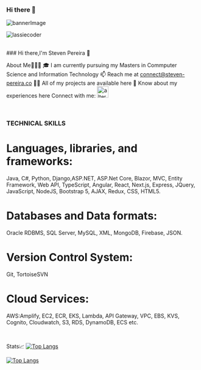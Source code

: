 ### Hi there 👋

<!--
**Steven1310/Steven1310** is a ✨ _special_ ✨ repository because its `README.md` (this file) appears on your GitHub profile.

Here are some ideas to get you started:

- 🔭 I’m currently working on ...
- 🌱 I’m currently learning ...
- 👯 I’m looking to collaborate on ...
- 🤔 I’m looking for help with ...
- 💬 Ask me about ...
- 📫 How to reach me: ...
- 😄 Pronouns: ...
- ⚡ Fun fact: ...
-->

<!-- MAIN BANNER IMAGE -->

![bannerImage](<img src="../Steven1310/assets/images/github-banner.gif" alt="lassiecoder" />)

<!--  PROFILE VISIT COUNTER  --><p align="top"> <img src="https://komarev.com/ghpvc/?username=Steven1310&label=Profile%20views&color=36363b&style=flat" alt="lassiecoder" /></p>
<br>
### Hi there,I'm Steven Pereira 👋

About Me🧑🏼‍💻
🎓 I am currently pursuing my Masters in Commputer Science and Information Technology
📫 Reach me at connect@steven-pereira.co
👨‍💻 All of my projects are available here
📄 Know about my experiences here
Connect with me:
<a href="https://www.linkedin.com/in/steven-pereira-33a933169/">
<img src="images/linkedin.png" alt="alternate text"
width="30px" height="height">
</a>

<br>

### TECHNICAL SKILLS

# Languages, libraries, and frameworks:

Java, C#, Python, Django,ASP.NET, ASP.Net Core, Blazor, MVC, Entity Framework, Web API, TypeScript, Angular, React, Next.js, Express, JQuery, JavaScript, NodeJS, Bootstrap 5, AJAX, Redux, CSS, HTML5.

# Databases and Data formats:

Oracle RDBMS, SQL Server, MySQL, XML, MongoDB, Firebase, JSON.

# Version Control System:

Git, TortoiseSVN

# Cloud Services:

AWS:Amplify, EC2, ECR, EKS, Lambda, API Gateway, VPC, EBS, KVS, Cognito, Cloudwatch, S3, RDS, DynamoDB, ECS etc.

<br>

Stats📈
[![Top Langs](https://github-readme-stats.vercel.app/api/top-langs/?username=Steven1310&layout=compact)](https://github.com/Steven1310)
<br>

[![Top Langs](https://github-readme-stats.vercel.app/api/top-langs/?username=asiasharif&layout=compact)](https://github.com/asiasharif)
